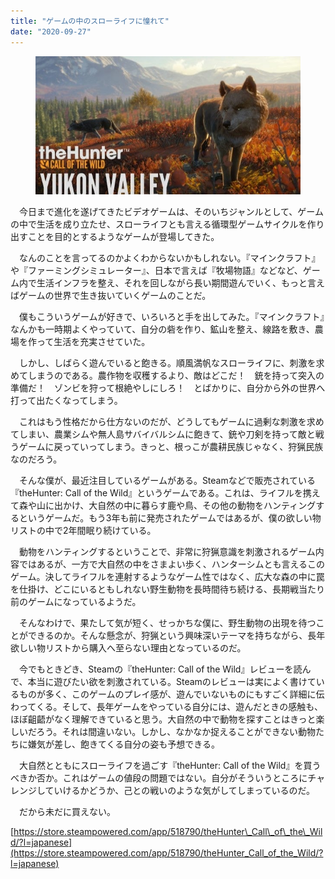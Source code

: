 ```yaml
---
title: "ゲームの中のスローライフに憧れて"
date: "2020-09-27"
---
```


<figure>

![](assets/n9f081d416d3a_e4172674bd181b7fffb95003242d2228.jpg)

</figure>

　今日まで進化を遂げてきたビデオゲームは、そのいちジャンルとして、ゲームの中で生活を成り立たせ、スローライフとも言える循環型ゲームサイクルを作り出すことを目的とするようなゲームが登場してきた。

　なんのことを言ってるのかよくわからないかもしれない。『マインクラフト』や『ファーミングシミュレーター』、日本で言えば『牧場物語』などなど、ゲーム内で生活インフラを整え、それを回しながら長い期間遊んでいく、もっと言えばゲームの世界で生き抜いていくゲームのことだ。

　僕もこういうゲームが好きで、いろいろと手を出してみた。『マインクラフト』なんかも一時期よくやっていて、自分の砦を作り、鉱山を整え、線路を敷き、農場を作って生活を充実させていた。

　しかし、しばらく遊んでいると飽きる。順風満帆なスローライフに、刺激を求めてしまうのである。農作物を収穫するより、敵はどこだ！　銃を持って突入の準備だ！　ゾンビを狩って根絶やしにしろ！　とばかりに、自分から外の世界へ打って出たくなってしまう。

　これはもう性格だから仕方ないのだが、どうしてもゲームに過剰な刺激を求めてしまい、農業シムや無人島サバイバルシムに飽きて、銃や刀剣を持って敵と戦うゲームに戻っていってしまう。きっと、根っこが農耕民族じゃなく、狩猟民族なのだろう。

　そんな僕が、最近注目しているゲームがある。Steamなどで販売されている『theHunter: Call of the Wild』というゲームである。これは、ライフルを携えて森や山に出かけ、大自然の中に暮らす鹿や鳥、その他の動物をハンティングするというゲームだ。もう3年も前に発売されたゲームではあるが、僕の欲しい物リストの中で2年間眠り続けている。

　動物をハンティングするということで、非常に狩猟意識を刺激されるゲーム内容ではあるが、一方で大自然の中をさまよい歩く、ハンターシムとも言えるこのゲーム。決してライフルを連射するようなゲーム性ではなく、広大な森の中に罠を仕掛け、どこにいるともしれない野生動物を長時間待ち続ける、長期戦当たり前のゲームになっているようだ。

　そんなわけで、果たして気が短く、せっかちな僕に、野生動物の出現を待つことができるのか。そんな懸念が、狩猟という興味深いテーマを持ちながら、長年欲しい物リストから購入へ至らない理由となっているのだ。

　今でもときどき、Steamの『theHunter: Call of the Wild』レビューを読んで、本当に遊びたい欲を刺激されている。Steamのレビューは実によく書けているものが多く、このゲームのプレイ感が、遊んでいないものにもすごく詳細に伝わってくる。そして、長年ゲームをやっている自分には、遊んだときの感触も、ほぼ齟齬がなく理解できていると思う。大自然の中で動物を探すことはきっと楽しいだろう。それは間違いない。しかし、なかなか捉えることができない動物たちに嫌気が差し、飽きてくる自分の姿も予想できる。

　大自然とともにスローライフを過ごす『theHunter: Call of the Wild』を買うべきか否か。これはゲームの値段の問題ではない。自分がそういうところにチャレンジしていけるかどうか、己との戦いのような気がしてしまっているのだ。

　だから未だに買えない。

[https://store.steampowered.com/app/518790/theHunter\_Call\_of\_the\_Wild/?l=japanese](https://store.steampowered.com/app/518790/theHunter_Call_of_the_Wild/?l=japanese)

